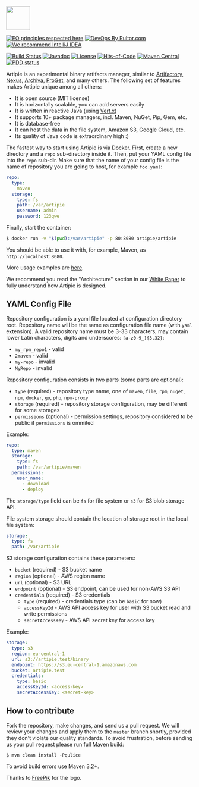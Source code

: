 <img src="https://www.artipie.com/logo.svg" width="64px" height="64px"/>

[![EO principles respected here](https://www.elegantobjects.org/badge.svg)](https://www.elegantobjects.org)
[![DevOps By Rultor.com](http://www.rultor.com/b/yegor256/artipie)](http://www.rultor.com/p/yegor256/artipie)
[![We recommend IntelliJ IDEA](https://www.elegantobjects.org/intellij-idea.svg)](https://www.jetbrains.com/idea/)

[![Build Status](https://img.shields.io/travis/yegor256/artipie/master.svg)](https://travis-ci.org/yegor256/artipie)
[![Javadoc](http://www.javadoc.io/badge/com.yegor256/artipie.svg)](http://www.javadoc.io/doc/com.yegor256/artipie)
[![License](https://img.shields.io/badge/license-MIT-green.svg)](https://github.com/yegor256/artipie/blob/master/LICENSE.txt)
[![Hits-of-Code](https://hitsofcode.com/github/yegor256/artipie)](https://hitsofcode.com/view/github/yegor256/artipie)
[![Maven Central](https://img.shields.io/maven-central/v/com.yegor256/artipie.svg)](https://maven-badges.herokuapp.com/maven-central/com.yegor256/artipie)
[![PDD status](http://www.0pdd.com/svg?name=yegor256/artipie)](http://www.0pdd.com/p?name=yegor256/artipie)

Artipie is an experimental binary artifacts manager, similar to
[Artifactory](https://jfrog.com/artifactory/),
[Nexus](https://www.sonatype.com/product-nexus-repository),
[Archiva](https://archiva.apache.org/),
[ProGet](https://inedo.com/proget),
and many others.
The following set of features makes Artipie unique among all others:

  * It is open source (MIT license)
  * It is horizontally scalable, you can add servers easily
  * It is written in reactive Java (using [Vert.x](https://vertx.io/))
  * It supports 10+ package managers, incl. Maven, NuGet, Pip, Gem, etc.
  * It is database-free
  * It can host the data in the file system, Amazon S3, Google Cloud, etc.
  * Its quality of Java code is extraordinary high :)

The fastest way to start using Artipie is via
[Docker](https://docs.docker.com/get-docker/). First,
create a new directory and a `repo` sub-directory inside it. Then, put your
YAML config file into the `repo` sub-dir. Make sure that the name of your config file
is the name of repository you are going to host, for example `foo.yaml`:

```yaml
repo:
  type:
    maven
  storage:
    type: fs
    path: /var/artipie
    username: admin
    password: 123qwe
```

Finally, start the container:

```bash
$ docker run -v "$(pwd):/var/artipie" -p 80:8080 artipie/artipie
```

You should be able to use it with, for example, Maven, as `http://localhost:8080`.

More usage examples are [here](https://github.com/artipie/artipie/wiki/Examples).

We recommend you read the "Architecture" section in our
[White Paper](https://github.com/artipie/white-paper) to fully
understand how Artipie is designed.

## YAML Config File

Repository configuration is a yaml file located at configuration
directory root. Repository name will be the same as configuration file name (with `yaml` extension).
A valid repository name must be 3-33 characters, may contain lower
Latin characters, digits and underscores: `[a-z0-9_]{3,32}`:

 - `my_rpm_repo1` - valid
 - `2maven` - valid
 - `my-repo` - invalid
 - `MyRepo` - invalid

Repository configuration consists in two parts (some parts are optional):

  * `type` (required) - repository type name, one of
    `maven`, `file`, `rpm`, `nuget`, `npm`, `docker`, `go`, `php`, `npm-proxy`
  * `storage` (required) - repository storage configuration, may be different for some storages
  * `permissions` (optional) - permission settings, repository considered to be public if `permissions` is ommited

Example:

```yaml
repo:
  type: maven
  storage:
    type: fs
    path: /var/artipie/maven
  permissions:
    user_name:
      - download
      - deploy
```

The `storage/type` field can be `fs` for file system or `s3` for S3 blob storage API.

File system storage should contain the location of storage root in the local file system:

```yaml
storage:
  type: fs
  path: /var/artipie
```

S3 storage configuration contains these parameters:

 - `bucket` (required) - S3 bucket name
 - `region` (optional) - AWS region name
 - `url` (optional) - S3 URL
 - `endpoint` (optional) - S3 endpoint, can be used for non-AWS S3 API
 - `credentials` (required) - S3 credentials
   - `type` (required) - credentials type (can be `basic` for now)
   - `accessKeyId` - AWS API access key for user with S3 bucket read and write permissions
   - `secretAccessKey` - AWS API secret key for access key

Example:

```yaml
storage:
  type: s3
  region: eu-central-1
  url: s3://artipie.test/binary
  endpoint: https://s3.eu-central-1.amazonaws.com
  bucket: artipie.test
  credentials:
    type: basic
    accessKeyId: <access-key>
    secretAccessKey: <secret-key>
```

## How to contribute

Fork the repository, make changes, and send us a pull request. We will review
your changes and apply them to the `master` branch shortly, provided
they don't violate our quality standards. To avoid frustration, before
sending us your pull request please run full Maven build:

```
$ mvn clean install -Pqulice
```

To avoid build errors use Maven 3.2+.

Thanks to [FreePik](https://www.freepik.com/free-photos-vectors/party) for the logo.
